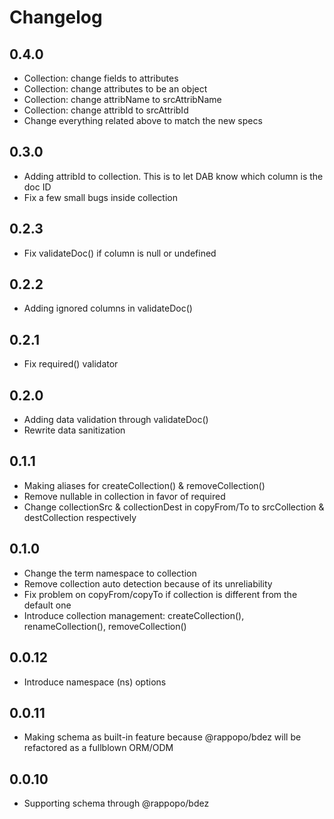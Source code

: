 # Changelog

## 0.4.0

* Collection: change fields to attributes
* Collection: change attributes to be an object
* Collection: change attribName to srcAttribName
* Collection: change attribId to srcAttribId
* Change everything related above to match the new specs

## 0.3.0

* Adding attribId to collection. This is to let DAB know which column is the doc ID
* Fix a few small bugs inside collection

## 0.2.3

* Fix validateDoc() if column is null or undefined

## 0.2.2

* Adding ignored columns in validateDoc()

## 0.2.1

* Fix required() validator

## 0.2.0

* Adding data validation through validateDoc()
* Rewrite data sanitization

## 0.1.1

* Making aliases for createCollection() & removeCollection()
* Remove nullable in collection in favor of required
* Change collectionSrc & collectionDest in copyFrom/To to srcCollection & destCollection respectively

## 0.1.0

* Change the term namespace to collection
* Remove collection auto detection because of its unreliability
* Fix problem on copyFrom/copyTo if collection is different from the default one
* Introduce collection management: createCollection(), renameCollection(), removeCollection()

## 0.0.12

* Introduce namespace (ns) options

## 0.0.11

* Making schema as built-in feature because @rappopo/bdez will be refactored as a fullblown ORM/ODM  

## 0.0.10

* Supporting schema through @rappopo/bdez